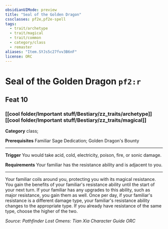 ```yaml
---
obsidianUIMode: preview
title: "Seal of the Golden Dragon"
cssclasses: pf2e,pf2e-spell
tags:
  - trait/archetype
  - trait/magical
  - trait/common
  - category/class
  - remaster
aliases: "Item.SYJs5c27fvv3B6nF"
license: ORC
---
```

# Seal of the Golden Dragon `pf2:r`
## Feat 10
### [[cool folder/Important stuff/Bestiary/zz_traits/archetype]][[cool folder/Important stuff/Bestiary/zz_traits/magical]]

**Category** class; 



**Prerequisites** Familiar Sage Dedication; Golden Dragon's Bounty
* * *
**Trigger** You would take acid, cold, electricity, poison, fire, or sonic damage.

**Requirements** Your familiar has the resistance ability and is adjacent to you.

* * *

Your familiar coils around you, protecting you with its magical resistance. You gain the benefits of your familiar's resistance ability until the start of your next turn. If your familiar has any upgrades to this ability, such as major resistance, you gain them as well. Once per day, if your familiar's resistance is a different damage type, your familiar's resistance ability changes to the appropriate type. If you already have resistance of the same type, choose the higher of the two.

*Source: Pathfinder Lost Omens: Tian Xia Character Guide*
*ORC*